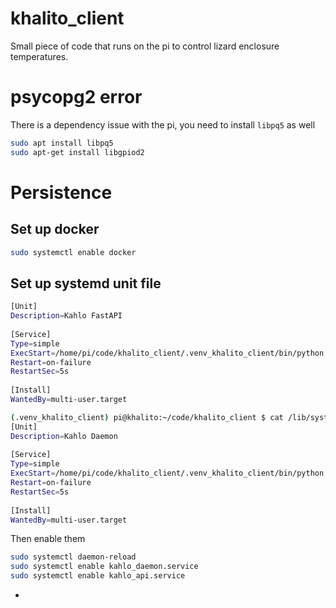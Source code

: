 # khalito_client
Small piece of code that runs on the pi to control lizard enclosure temperatures. 


# psycopg2 error
There is a dependency issue with the pi, you need to install `libpq5` as well
```bash
sudo apt install libpq5
sudo apt-get install libgpiod2
```

# Persistence
## Set up docker
```bash
sudo systemctl enable docker
```
## Set up systemd unit file
```bash
[Unit] 
Description=Kahlo FastAPI 
 
[Service] 
Type=simple 
ExecStart=/home/pi/code/khalito_client/.venv_khalito_client/bin/python /home/pi/code/khalito_client/kahlitos_way.py 
Restart=on-failure 
RestartSec=5s 
 
[Install] 
WantedBy=multi-user.target

(.venv_khalito_client) pi@khalito:~/code/khalito_client $ cat /lib/systemd/system/kahlo_daemon.service
[Unit] 
Description=Kahlo Daemon
 
[Service] 
Type=simple 
ExecStart=/home/pi/code/khalito_client/.venv_khalito_client/bin/python /home/pi/code/khalito_client/kahlo_daemon.py 
Restart=on-failure 
RestartSec=5s 
 
[Install] 
WantedBy=multi-user.target
```

Then enable them
```bash
sudo systemctl daemon-reload
sudo systemctl enable kahlo_daemon.service
sudo systemctl enable kahlo_api.service
```



- 
